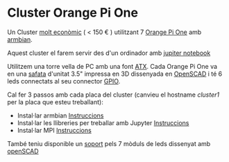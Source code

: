 # Cluster Orange Pi One
Un Cluster [molt econòmic](bom.md) ( < 150 € ) utilitzant 7 [Orange Pi One](http://www.orangepi.org/orangepione/) amb [armbian](armbian.md). 

Aquest cluster el farem servir des d'un ordinador amb [jupiter notebook](jupyter.md)

Utilitzem una torre vella de PC amb una font [ATX](img/ATX.jpg). Cada Orange Pi One va en una [safata](openscad/bandeja3p5OrangePiOne.stl) d'unitat 3.5" impressa en 3D dissenyada en [OpenSCAD](openscad/bandeja3p5OrangePiOne.scad) i té 6 leds connectats al seu connector [GPIO](img/OrangePiGpioConnector.png).

Cal fer 3 passos amb cada placa del cluster (canvieu el hostname *cluster1* per la placa que esteu treballant):

* Instal·lar armbian [Instruccions](armbian.md)
* Instal·lar les llibreries per treballar amb Jupyter [Instruccions](pythonlib.md)
* Instal·lar MPI [Instruccions](mpi4py.md)

També teniu disponible un [soport](openscad/ledsCluster.stl) pels 7 mòduls de leds dissenyat amb [openSCAD](openscad/ledsCluster.scad)

